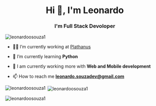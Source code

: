 <h1 align="center">Hi 👋, I'm Leonardo</h1>
<h3 align="center">I'm Full Stack Devoloper</h3>

<p align="left"> <img src="https://komarev.com/ghpvc/?username=leonardoosouza1&label=Profile%20views&color=0e75b6&style=flat" alt="leonardoosouza1" /> </p>

- 👨‍💻 I’m currently working at [Plathanus](https://plathanus.com.br/)

- 🌱 I’m currently learning **Python**

- 💬 I am currently working more with **Web and Mobile development**

- 📫 How to reach me **leonardo.souzadev@gmail.com**



<p><img align="left" src="https://github-readme-stats.vercel.app/api/top-langs?username=leonardoosouza1&show_icons=true&locale=en&layout=compact" alt="leonardoosouza1" /></p>

<p>&nbsp;<img align="center" src="https://github-readme-stats.vercel.app/api?username=leonardoosouza1&show_icons=true&locale=en" alt="leonardoosouza1" /></p>

<p><img align="center" src="https://github-readme-streak-stats.herokuapp.com/?user=leonardoosouza1&" alt="leonardoosouza1" /></p>
